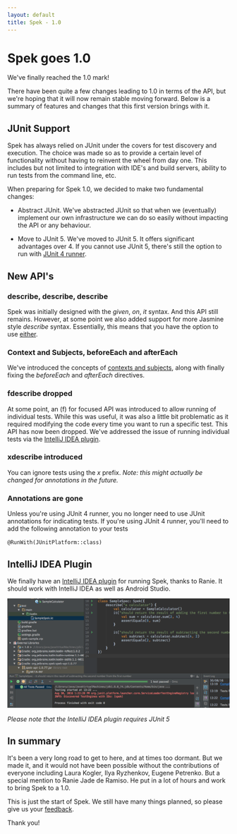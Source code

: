 ```yaml
---
layout: default
title: Spek - 1.0
---
```



# Spek goes 1.0

We've finally reached the 1.0 mark! 

There have been quite a few changes leading to 1.0 in terms of the API, but we're hoping that it will now remain stable moving forward. 
Below is a summary of features and changes that this first version brings with it.

## JUnit Support

Spek has always relied on JUnit under the covers for test discovery and execution. The choice was made so as to provide a certain level of functionality without having to reinvent the wheel from day one. This includes but not limited to
integration with IDE's and build servers, ability to run tests from the command line, etc.

When preparing for Spek 1.0, we decided to make two fundamental changes:

* Abstract JUnit. We've abstracted JUnit so that when we (eventually) implement our own infrastructure we can do so easily without impacting the API or any behaviour.

* Move to JUnit 5. We've moved to JUnit 5. It offers significant advantages over 4. If you cannot use JUnit 5, there's still the option to run with [JUnit 4 runner](http://junit.org/junit5/docs/current/user-guide/#running-tests-junit-platform-runner). 
 
## New API's
 
### describe, describe, describe

Spek was initially designed with the *given*, *on*, *it* syntax. And this API still remains. However, at some point we also added support for more Jasmine style
 *describe* syntax. Essentially, this means that you have the option to use [either](http://jetbrains.github.io/spek/docs/latest/#_basic_structure).

### Context and Subjects, beforeEach and afterEach

We've introduced the concepts of [contexts and subjects](http://jetbrains.github.io/spek/docs/latest/#_fixtures), along with finally fixing the *beforeEach* and *afterEach* directives. 

### fdescribe dropped

At some point, an (f) for focused API was introduced to allow running of individual tests. While this was useful, it was also a little bit problematic as it required
modifying the code every time you want to run a specific test. This API has now been dropped. We've addressed the issue of running individual tests via the [IntelliJ IDEA plugin](#intellij-idea-plugin).

### xdescribe introduced

You can ignore tests using the *x* prefix. 
*Note: this might actually be changed for annotations in the future.*
 
### Annotations are gone

Unless you're using JUnit 4 runner, you no longer need to use JUnit annotations for indicating tests. If you're using JUnit 4 runner, you'll need
to add the following annotation to your tests

```
@RunWith(JUnitPlatform::class)
```



## IntelliJ IDEA Plugin

We finally have an [IntelliJ IDEA plugin](https://plugins.jetbrains.com/plugin/8564) for running Spek, thanks to Ranie. It should work with IntelliJ IDEA as well as Android Studio. 


![Spek Plugin](idea-plugin.png)

*Please note that the IntelliJ IDEA plugin requires JUnit 5*

## In summary

It's been a very long road to get to here, and at times too dormant. But we made it, and it would not have been possible without the contributions of everyone including Laura Kogler, Ilya Ryzhenkov, Eugene Petrenko. But a special mention to Ranie Jade de Ramiso. He put in a lot of hours and work to bring Spek to a 1.0.

This is just the start of Spek. We still have many things planned, so please give us your [feedback](https://github.com/jetbrains/spek/issues).

Thank you!







